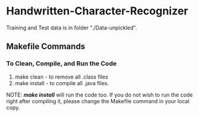# Handwritten-Character-Recognizer #
Training and Test data is in folder "./Data-unpickled".
## Makefile Commands ##
### To Clean, Compile, and Run the Code ###
1. make clean - to remove all .class files
2. make install - to compile all .java files.

NOTE:
***make install*** will run the code too. If you do not wish to run the code right after compiling it, please change the Makefile command in your local copy.
